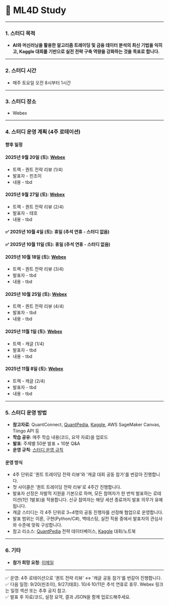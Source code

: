 # 📢 ML4D Study

---

### **1. 스터디 목적**
- **AI와 머신러닝을 활용한 알고리즘 트레이딩 및 금융 데이터 분석의 최신 기법을 익히고, Kaggle 대회를 기반으로 실전 전략 구축 역량을 강화하는 것을 목표로 합니다.**

---

### **2. 스터디 시간**
- 매주 토요일 오전 8시부터 1시간

---

### **3. 스터디 장소**
- Webex

---

### **4. 스터디 운영 계획 (4주 로테이션)**


#### 향후 일정

#### **2025년 9월 20일 (토)**: [Webex](https://lgehq.webex.com/lgehq-en/j.php?MTID=m7ce242843e71db115e8b2369986a04aa)
- 트랙 - 퀀트 전략 리뷰 (1/4)
- 발표자 - 핀조이
- 내용 - tbd

#### **2025년 9월 27일 (토)**: [Webex](https://lgehq.webex.com/lgehq-en/j.php?MTID=m794c4e50f5ff0e9aa332e21523485655)
- 트랙 - 퀀트 전략 리뷰 (2/4)
- 발표자 - 태호
- 내용 - tbd

#### **✅ 2025년 10월 4일 (토)**: 휴일 (추석 연휴 - 스터디 없음)

#### **✅ 2025년 10월 11일 (토)**: 휴일 (추석 연휴 - 스터디 없음)

#### **2025년 10월 18일 (토)**: [Webex](https://lgehq.webex.com/lgehq-en/j.php?MTID=me926d907650c9b1a34a5cf2a56fbea7c)
- 트랙 - 퀀트 전략 리뷰 (3/4)
- 발표자 - tbd
- 내용 - tbd

#### **2025년 10월 25일 (토)**: [Webex](https://lgehq.webex.com/lgehq-en/j.php?MTID=m18b99f88356090f9f2ce9d29adefecc3)
- 트랙 - 퀀트 전략 리뷰 (4/4)
- 발표자 - tbd
- 내용 - tbd

#### **2025년 11월 1일 (토)**: [Webex](https://lgehq.webex.com/lgehq-en/j.php?MTID=m54969345967403cc4743ce696daeb9f0)
- 트랙 - 캐글 (1/4)
- 발표자 - tbd
- 내용 - tbd

#### **2025년 11월 8일 (토)**: [Webex](https://lgehq.webex.com/lgehq-en/j.php?MTID=me13617ac007993e928d591c2d3dc036e)
- 트랙 - 캐글 (2/4)
- 발표자 - tbd
- 내용 - tbd

---

### **5. 스터디 운영 방법**
- **참고자료**: QuantConnect, [QuantPedia](https://quantpedia.com/), [Kaggle](https://www.kaggle.com/), AWS SageMaker Canvas, Tiingo API 등
- **학습 공유**: 매주 학습 내용(코드, 요약 자료)을 업로드
- **발표**: 주제별 50분 발표 + 10분 Q&A
- **운영 규칙**: [스터디 운영 규칙](https://github.com/restful3/ds4th_study/blob/main/source/%EC%8A%A4%ED%84%B0%EB%94%94_%EC%9A%B4%EC%98%81_%EA%B7%9C%EC%B9%99_v01.pdf)


#### 운영 방식
- 4주 단위로 '퀀트 트레이딩 전략 리뷰'와 '캐글 대회 공동 참가'를 번갈아 진행합니다.
- 첫 사이클은 '퀀트 트레이딩 전략 리뷰'로 4주간 진행합니다.
- 발표자 선정은 자발적 지원을 기본으로 하며, 모든 참여자가 한 번씩 발표하는 로테이션(1인 1발표)을 적용합니다. 신규 참여자는 해당 세션 종료까지 발표 의무가 유예됩니다.
- 캐글 스터디는 각 4주 단위로 3~4명의 공동 진행자를 선정해 협업으로 운영합니다.
- 발표 범위는 이론, 구현(Python/C#), 백테스팅, 실전 적용 중에서 발표자의 관심사와 수준에 맞춰 구성합니다.
- 참고 리소스: [QuantPedia](https://quantpedia.com/) 전략 데이터베이스, [Kaggle](https://www.kaggle.com/) 대회/노트북

---

### **6. 기타**
- **참가 희망 요청**: [이메일](mailto:restful3@gmail.com)
---

✅ 운영: 4주 로테이션으로 '퀀트 전략 리뷰' ↔ '캐글 공동 참가'를 번갈아 진행합니다.  
✅ 다음 일정: 9/20(핀조이), 9/27(태호). 10/4·10/11은 추석 연휴로 휴무. Webex 링크는 일정 섹션 또는 추후 공지 참고.  
✅ 발표 후 자료/코드, 설정 요약, 결과 JSON을 함께 업로드해주세요.